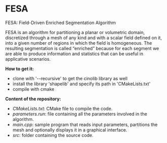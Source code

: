 # FESA
FESA: Field-Driven Enriched Segmentation Algorithm

FESA is an algorithm for partitioning a planar or volumetric domain, discretized through a mesh of any kind and with a scalar field defined on it, into a given number of regions in which the field is homogeneous. The resulting segmentation is called “enriched” because for each segment we are able to produce information and statistics that can be useful in applicative scenarios.

**How to get it:** 
 - clone with '--recursive' to get the cinolib library as well
 - install the library 'shapelib' and specify its path in 'CMakeLists.txt'
 - compile with cmake

**Content of the repository:**
 - _CMakeLists.txt_: CMake file to compile the code.
 - _parameters.run_: file containing all the parameters involved in the algorithm.
 - _main.cpp_: sample program that reads input parameters, partitions the mesh and optionally displays it in a graphical interface.
 - _src_: folder containing the source code.

